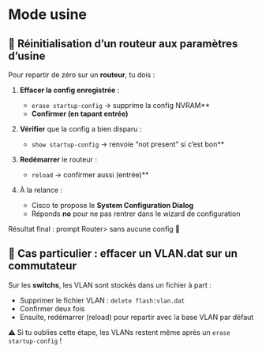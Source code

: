 # Mode usine

## **🧨 Réinitialisation d’un routeur aux paramètres d’usine**

Pour repartir de zéro sur un **routeur**, tu dois :

1.  **Effacer la config enregistrée** :

    - `erase startup-config` → supprime la config NVRAM**
    - **Confirmer (en tapant entrée)**

2.  **Vérifier** que la config a bien disparu :

    - `show startup-config` → renvoie “not present” si c’est bon**

3.  **Redémarrer** le routeur :

    - `reload` → confirmer aussi (entrée)**

4.  À la relance :

    - Cisco te propose le **System Configuration Dialog**
    - Réponds **no** pour ne pas rentrer dans le wizard de configuration

Résultat final : prompt Router> sans aucune config 🎉



## **🧹 Cas particulier : effacer un VLAN.dat sur un commutateur**

Sur les **switchs**, les VLAN sont stockés dans un fichier à part :

- Supprimer le fichier VLAN : `delete flash:vlan.dat`
- Confirmer deux fois
- Ensuite, redémarrer (reload) pour repartir avec la base VLAN par défaut

⚠️ Si tu oublies cette étape, les VLANs restent même après un `erase startup-config` !


